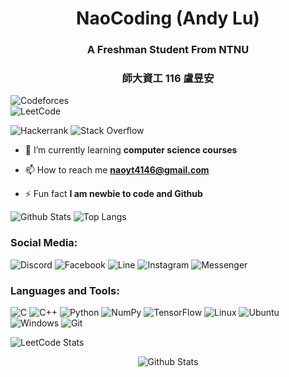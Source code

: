 
<h1 align="center">NaoCoding (Andy Lu)</h1>
<h3 align="center">A Freshman Student From NTNU</h3>
<h3 align="center">師大資工 116 盧昱安</h3>

<p align="center"> 

![Codeforces](https://img.shields.io/badge/Codeforces-445f9d?style=for-the-badge&logo=Codeforces&logoColor=white)	
![LeetCode](https://img.shields.io/badge/LeetCode-000000?style=for-the-badge&logo=LeetCode&logoColor=#d16c06)

![Hackerrank](https://img.shields.io/badge/-Hackerrank-2EC866?style=for-the-badge&logo=HackerRank&logoColor=white)
![Stack Overflow](https://img.shields.io/badge/-Stackoverflow-FE7A16?style=for-the-badge&logo=stack-overflow&logoColor=white)</p>



- 🌱 I’m currently learning **computer science courses**

- 📫 How to reach me **naoyt4146@gmail.com**

- ⚡ Fun fact **I am newbie to code and Github**



![Github Stats](https://github-readme-stats.vercel.app/api?username=naocoding&count_private=true&show_icons=true&include_all_commits=true)
![Top Langs](https://github-readme-stats.vercel.app/api/top-langs/?username=naocoding&hide=TeX&layout=compact)  

<h3 align="left">Social Media:</h3>

![Discord](https://img.shields.io/badge/Discord-%235865F2.svg?style=for-the-badge&logo=discord&logoColor=white)
	![Facebook](https://img.shields.io/badge/Facebook-%231877F2.svg?style=for-the-badge&logo=Facebook&logoColor=white)
 ![Line](https://img.shields.io/badge/Line-00C300?style=for-the-badge&logo=line&logoColor=white)
 ![Instagram](https://img.shields.io/badge/Instagram-%23E4405F.svg?style=for-the-badge&logo=Instagram&logoColor=white)
 ![Messenger](https://img.shields.io/badge/Messenger-00B2FF?style=for-the-badge&logo=messenger&logoColor=white)


<h3 align="left">Languages and Tools:</h3>

![C](https://img.shields.io/badge/c-%2300599C.svg?style=for-the-badge&logo=c&logoColor=white)
![C++](https://img.shields.io/badge/c++-%2300599C.svg?style=for-the-badge&logo=c%2B%2B&logoColor=white)
![Python](https://img.shields.io/badge/python-3670A0?style=for-the-badge&logo=python&logoColor=ffdd54)
![NumPy](https://img.shields.io/badge/numpy-%23013243.svg?style=for-the-badge&logo=numpy&logoColor=white)
![TensorFlow](https://img.shields.io/badge/TensorFlow-%23FF6F00.svg?style=for-the-badge&logo=TensorFlow&logoColor=white)
![Linux](https://img.shields.io/badge/Linux-FCC624?style=for-the-badge&logo=linux&logoColor=black)
![Ubuntu](https://img.shields.io/badge/Ubuntu-E95420?style=for-the-badge&logo=ubuntu&logoColor=white)
![Windows](https://img.shields.io/badge/Windows-0078D6?style=for-the-badge&logo=windows&logoColor=white)
	![Git](https://img.shields.io/badge/git-%23F05033.svg?style=for-the-badge&logo=git&logoColor=white)

![LeetCode Stats](https://leetcard.jacoblin.cool/NaoCoding?theme=unicorn&font=Merriweather%20Sans&ext=activity)

<p align="center">
        <img src="https://raw.githubusercontent.com/mayhemantt/mayhemantt/Update/svg/Bottom.svg" alt="Github Stats" />
</p>
